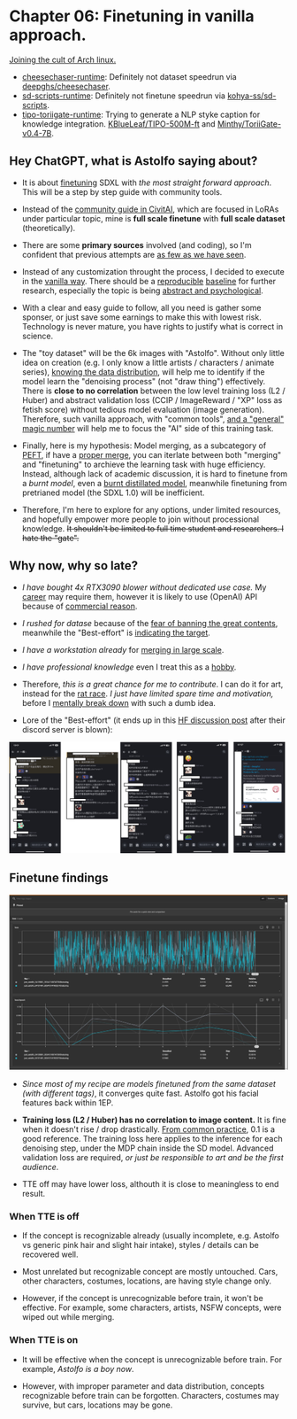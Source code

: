# Chapter 06: Finetuning in vanilla approach. #

[Joining the cult of Arch linux.](./manjaro.md)

- [cheesechaser-runtime](./cheesechaser-runtime): Definitely not dataset speedrun via [deepghs/cheesechaser](https://github.com/deepghs/cheesechaser).
- [sd-scripts-runtime](./sd-scripts-runtime): Definitely not finetune speedrun via [kohya-ss/sd-scripts](https://github.com/kohya-ss/sd-scripts).
- [tipo-toriigate-runtime](./tipo-toriigate-runtime): Trying to generate a NLP styke caption for knowledge integration. [KBlueLeaf/TIPO-500M-ft](https://huggingface.co/KBlueLeaf/TIPO-500M-ft) and [Minthy/ToriiGate-v0.4-7B](https://huggingface.co/Minthy/ToriiGate-v0.4-7B).

## Hey ChatGPT, what is Astolfo saying about? ##

- It is about [finetuning](https://huggingface.co/learn/diffusion-course/unit2/1) SDXL with *the most straight forward approach*. This will be a step by step guide with community tools.

- Instead of the [community guide in CivitAI](https://civitai.com/articles?view=feed&tags=128645), which are focused in LoRAs under particular topic, mine is **full scale finetune** with **full scale dataset** (theoretically).

- There are some **primary sources** involved (and coding), so I'm confident that previous attempts are [as few as we have seen](../ch02/model_history.md#model-history-sdxl).

- Instead of any customization throught the process, I decided to execute in the [vanilla way](https://www.investopedia.com/terms/v/vanilla-strategy.asp). There should be a [reproducible](https://en.wikipedia.org/wiki/Reproducibility) [baseline](https://medium.com/@preethi_prakash/understanding-baseline-models-in-machine-learning-3ed94f03d645) for further research, especially the topic is being [abstract and psychological](../ch01/aesthetic.md).

- With a clear and easy guide to follow, all you need is gather some sponser, or just save some earnings to make this with lowest risk. Technology is never mature, you have rights to justify what is correct in science.

- The "toy dataset" will be the 6k images with "Astolfo". Without only little idea on creation (e.g. I only know a little artists / characters / animate series), [knowing the data distribution](https://huggingface.co/tasks/unconditional-image-generation), will help me to identify if the model learn the "denoising process" (not "draw thing") effectively. There is **close to no correlation** between the low level training loss (L2 / Huber) and abstract validation loss (CCIP / ImageReward / "XP" loss as fetish score) without tedious model evaluation (image generation). Therefore, such vanilla approach, with "common tools", [and a "general" magic number](https://www.stablediffusion-cn.com/sd/sd-knowledge/1761.html) will help me to focus the "AI" side of this training task.

- Finally, here is my hypothesis: Model merging, as a subcategory of [PEFT](https://huggingface.co/docs/peft/developer_guides/model_merging), if have a [proper merge](../ch01/merge.md#blue-pill-but-in-academic-paper), you can iterlate between both "merging" and "finetuning" to archieve the learning task with huge efficiency. Instead, although lack of academic discussion, it is hard to finetune from a *burnt model*, even a [burnt distillated model](https://www.reddit.com/r/StableDiffusion/comments/1fuukwz/fluxdevdedistill_an_undistilled_version_of_flux/?rdt=33807), meanwhile finetuning from pretrianed model (the SDXL 1.0) will be inefficient. 

- Therefore, I'm here to explore for any options, under limited resources, and hopefully empower more people to join without processional knowledge. ~~It shouldn't be limited to full time student and researchers. I hate the "gate".~~

## Why now, why so late? ##

- *I have bought 4x RTX3090 blower without dedicated use case.* My [career](../ch97/rag_with_doc.md) may require them, however it is likely to use (OpenAI) API because of [commercial reason](https://www.atlassian.com/agile/project-management/project-baseline).

- *I rushed for datase* because of the [fear of banning the great contents](https://huggingface.co/docs/hub/storage-limits#storage-plans), meanwhile the "Best-effort" is [indicating the target](https://github.com/deepghs/cyberharem).

- *I have a workstation already* for [merging in large scale](../ch05/README_XL.MD).

- *I have professional knowledge* even I treat this as a [hobby](../ch00/about_me.md).

- Therefore, *this is a great chance for me to contribute*. I can do it for art, instead for the [rat race](https://en.wikipedia.org/wiki/Rat_race). *I just have limited spare time and motivation,* before I [mentally break down](https://en.wikipedia.org/wiki/Health_of_Vincent_van_Gogh) with such a dumb idea.

- Lore of the "Best-effort" (it ends up in this [HF discussion post](https://huggingface.co/posts/julien-c/388331843225875) after their discord server is blown): 

![24121401.jpg](./img/24121401.jpg)

## Finetune findings ##

![24121501.jpg](./img/24121501.jpg)

- *Since most of my recipe are models finetuned from the same dataset (with different tags)*, it converges quite fast. Astolfo got his facial features back within 1EP.

- **Training loss (L2 / Huber) has no correlation to image content.** It is fine when it doesn't rise / drop drastically. [From common practice](https://www.stablediffusion-cn.com/sd/sd-knowledge/1761.html), 0.1 is a good reference. The training loss here applies to the inference for each denoising step, under the MDP chain inside the SD model. Advanced validation loss are required, *or just be responsible to art and be the first audience*.

- TTE off may have lower loss, althouth it is close to meaningless to end result.

### When TTE is off ###

- If the concept is recognizable already (usually incomplete, e.g. Astolfo vs generic pink hair and slight hair intake), styles / details can be recovered well.

- Most unrelated but recognizable concept are mostly untouched. Cars, other characters, costumes, locations, are having style change only.

- However, if the concept is unrecognizable before train, it won't be effective. For example, some characters, artists, NSFW concepts, were wiped out while merging.

### When TTE is on ###

- It will be effective when the concept is unrecognizable before train. For example, *Astolfo is a boy now*.

- However, with improper parameter and data distribution, concepts recognizable before train can be forgotten. Characters, costumes may survive, but cars, locations may be gone.